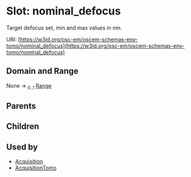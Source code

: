 
# Slot: nominal_defocus

Target defocus set, min and max values in nm.

URI: [https://w3id.org/osc-em/oscem-schemas-env-tomo/nominal_defocus](https://w3id.org/osc-em/oscem-schemas-env-tomo/nominal_defocus)


## Domain and Range

None &#8594;  <sub>0..1</sub> [Range](Range.md)

## Parents


## Children


## Used by

 * [Acquisition](Acquisition.md)
 * [AcquisitionTomo](AcquisitionTomo.md)
